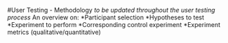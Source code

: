 #User Testing - Methodology
*to be updated throughout the user testing process*
An overview on:
*Participant selection
*Hypotheses to test
  *Experiment to perform
  *Corresponding control experiment
*Experiment metrics (qualitative/quantitative)
